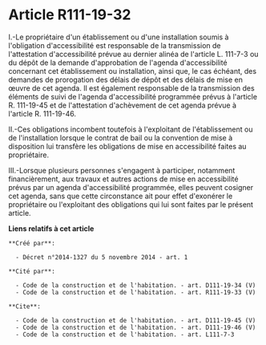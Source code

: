 # Article R111-19-32

I.-Le propriétaire d'un établissement ou d'une installation soumis à l'obligation d'accessibilité est responsable de la
transmission de l'attestation d'accessibilité prévue au dernier alinéa de l'article L. 111-7-3 ou du dépôt de la demande
d'approbation de l'agenda d'accessibilité concernant cet établissement ou installation, ainsi que, le cas échéant, des
demandes de prorogation des délais de dépôt et des délais de mise en œuvre de cet agenda. Il est également responsable de la
transmission des éléments de suivi de l'agenda d'accessibilité programmée prévus à l'article R. 111-19-45 et de l'attestation
d'achèvement de cet agenda prévue à l'article R. 111-19-46. 

II.-Ces obligations incombent toutefois à l'exploitant de l'établissement ou de l'installation lorsque le contrat de bail ou
la convention de mise à disposition lui transfère les obligations de mise en accessibilité faites au propriétaire. 

III.-Lorsque plusieurs personnes s'engagent à participer, notamment financièrement, aux travaux et autres actions de mise en
accessibilité prévus par un agenda d'accessibilité programmée, elles peuvent cosigner cet agenda, sans que cette circonstance
ait pour effet d'exonérer le propriétaire ou l'exploitant des obligations qui lui sont faites par le présent article.

**Liens relatifs à cet article**

	**Créé par**:

	  - Décret n°2014-1327 du 5 novembre 2014 - art. 1

	**Cité par**:

	  - Code de la construction et de l'habitation. - art. D111-19-34 (V)
	  - Code de la construction et de l'habitation. - art. R111-19-33 (V)

	**Cite**:

	  - Code de la construction et de l'habitation. - art. D111-19-45 (V)
	  - Code de la construction et de l'habitation. - art. D111-19-46 (V)
	  - Code de la construction et de l'habitation. - art. L111-7-3
